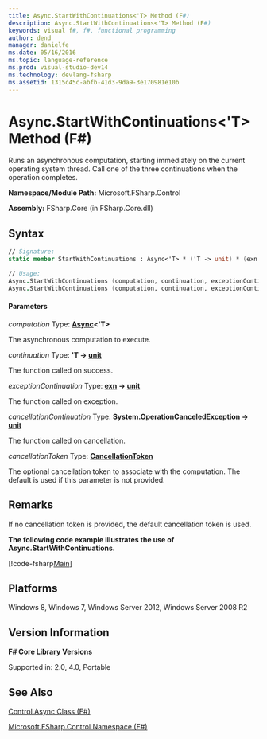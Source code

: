 ```yaml
---
title: Async.StartWithContinuations<'T> Method (F#)
description: Async.StartWithContinuations<'T> Method (F#)
keywords: visual f#, f#, functional programming
author: dend
manager: danielfe
ms.date: 05/16/2016
ms.topic: language-reference
ms.prod: visual-studio-dev14
ms.technology: devlang-fsharp
ms.assetid: 1315c45c-abfb-41d3-9da9-3e170981e10b 
---
```


# Async.StartWithContinuations<'T> Method (F#)

Runs an asynchronous computation, starting immediately on the current operating system thread. Call one of the three continuations when the operation completes.

**Namespace/Module Path:** Microsoft.FSharp.Control

**Assembly:** FSharp.Core (in FSharp.Core.dll)

## Syntax

```fsharp
// Signature:
static member StartWithContinuations : Async<'T> * ('T -> unit) * (exn -> unit) * (OperationCanceledException -> unit) * ?CancellationToken -> unit

// Usage:
Async.StartWithContinuations (computation, continuation, exceptionContinuation, cancellationContinuation)
Async.StartWithContinuations (computation, continuation, exceptionContinuation, cancellationContinuation, cancellationToken = cancellationToken)
```

#### Parameters

*computation*
Type: **[Async](https://msdn.microsoft.com/library/e0b28ea2-dea5-4021-b2b9-d7d4761babde)&lt;'T&gt;**

The asynchronous computation to execute.

*continuation*
Type: **'T -&gt; [unit](https://msdn.microsoft.com/library/00b837c2-6c8a-483a-87d3-0479c64037a7)**

The function called on success.

*exceptionContinuation*
Type: **[exn](https://msdn.microsoft.com/library/e1569b69-3b30-440b-8c6f-966d1c6a06ab) -&gt; [unit](https://msdn.microsoft.com/library/00b837c2-6c8a-483a-87d3-0479c64037a7)**

The function called on exception.

*cancellationContinuation*
Type: **System.OperationCanceledException -&gt; [unit](https://msdn.microsoft.com/library/00b837c2-6c8a-483a-87d3-0479c64037a7)**

The function called on cancellation.

*cancellationToken*
Type: **[CancellationToken](https://msdn.microsoft.com/library/31a3eafe-b61b-46c4-927d-bc9a3ae357c2)**

The optional cancellation token to associate with the computation. The default is used if this parameter is not provided.

## Remarks

If no cancellation token is provided, the default cancellation token is used.

**The following code example illustrates the use of Async.StartWithContinuations.**

[!code-fsharp[Main](snippets/fsasyncapis/snippet5.fs)]

## Platforms

Windows 8, Windows 7, Windows Server 2012, Windows Server 2008 R2

## Version Information

**F# Core Library Versions**

Supported in: 2.0, 4.0, Portable

## See Also

[Control.Async Class &#40;F&#35;&#41;](Control.Async-Class-%5BFSharp%5D.md)

[Microsoft.FSharp.Control Namespace &#40;F&#35;&#41;](Microsoft.FSharp.Control-Namespace-%5BFSharp%5D.md)
